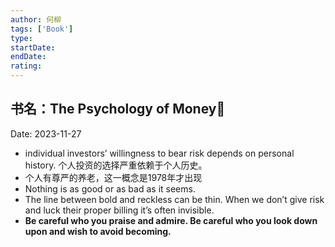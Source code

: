 ```yaml
---
author: 何柳
tags: ['Book']
type: 
startDate: 
endDate: 
rating:
---
```


## 书名：The Psychology of Money📖
 
Date: 2023-11-27 









- individual investors’ willingness to bear risk depends on personal history.
  个人投资的选择严重依赖于个人历史。
- 个人有尊严的养老，这一概念是1978年才出现
- Nothing is as good or as bad as it seems.
- The line between bold and reckless can be thin. When we don’t give risk and luck their proper billing it’s often invisible.
- **Be careful who you praise and admire. Be careful who you look down upon and wish to avoid becoming.**
  




















